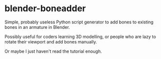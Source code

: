 # blender-boneadder
Simple, probably useless Python script generator to add bones to existing bones in an armature in Blender.

Possibly useful for coders learning 3D modelling, or people who are lazy to rotate their viewport and add bones manually.

Or maybe I just haven't read the tutorial enough.
